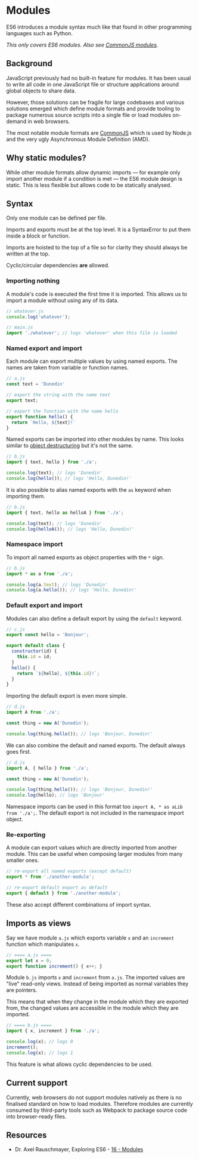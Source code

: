 # Modules

ES6 introduces a module syntax much like that found in other programming languages
such as Python.

_This only covers ES6 modules. Also see [CommonJS modules](../common/commonjs-modules.md)._

## Background

JavaScript previously had no built-in feature for modules.
It has been usual to write all code in one JavaScript file or structure
applications around global objects to share data.

However, those solutions can be fragile for large codebases and various solutions
emerged which define module formats and provide tooling to package numerous source
scripts into a single file or load modules on-demand in web browsers.

The most notable module formats are [CommonJS](../common/commonjs-modules) which is used by Node.js and the very ugly Asynchronous Module Definition (AMD).

## Why static modules?

While other module formats allow dynamic imports &mdash; for example only import another
module if a condition is met &mdash; the ES6 module design is static.
This is less flexible but allows code to be statically analysed.

## Syntax

Only one module can be defined per file.

Imports and exports must be at the top level.
It is a SyntaxError to put them inside a block or function.

Imports are hoisted to the top of a file so for clarity they should always be written at the top.

Cyclic/circular dependencies __are__ allowed.

### Importing nothing

A module's code is executed the first time it is imported.
This allows us to import a module without using any of its data.

```javascript
// whatever.js
console.log('whatever');
```

```javascript
// main.js
import './whatever'; // logs 'whatever' when this file is loaded
```

### Named export and import

Each module can export multiple values by using named exports.
The names are taken from variable or function names.

```javascript
// a.js
const text = 'Dunedin'

// export the string with the name text
export text;

// export the function with the name hello
export function hello() {
  return `Hello, ${text}!`
}
```

Named exports can be imported into other modules by name.
This looks similar to [object destructuring](./destructuring-assignment.md) but it's not the same.

```javascript
// b.js
import { text, hello } from './a';

console.log(text); // logs 'Dunedin'
console.log(hello()); // logs 'Hello, Dunedin!'
```

It is also possible to alias named exports with the `as` keyword when importing them.

```javascript
// b.js
import { text, hello as helloA } from './a';

console.log(text); // logs 'Dunedin'
console.log(helloA()); // logs 'Hello, Dunedin!'
```

### Namespace import

To import all named exports as object properties with the `*` sign.

```javascript
// b.js
import * as a from './a';

console.log(a.text); // logs 'Dunedin'
console.log(a.hello()); // logs 'Hello, Dunedin!'
```

### Default export and import

Modules can also define a default export by using the `default` keyword.

```javascript
// c.js
export const hello = 'Bonjour';

export default class {
  constructor(id) {
    this.id = id;
  }
  hello() {
    return `${hello}, ${this.id}!`;
  }
}
```

Importing the default export is even more simple.

```javascript
// d.js
import A from './a';

const thing = new A('Dunedin');

console.log(thing.hello()); // logs 'Bonjour, Dunedin!'
```

We can also combine the default and named exports. The default always goes first.

```javascript
// d.js
import A, { hello } from './a';

const thing = new A('Dunedin');

console.log(thing.hello()); // logs 'Bonjour, Dunedin!'
console.log(hello); // logs 'Bonjour'
```

Namespace imports can be used in this format too `import A, * as aLib from './a';`.
The default export is not included in the namespace import object.

### Re-exporting

A module can export values which are directly imported from another module.
This can be useful when composing larger modules from many smaller ones.

```javascript
// re-export all named exports (except default)
export * from './another-module';

// re-export default export as default
export { default } from './another-module';
```

These also accept different combinations of import syntax.

## Imports as views

Say we have module `a.js` which exports variable `x` and an `increment` function which manipulates `x`.
```javascript
// ==== a.js ====
export let x = 0;
export function increment() { x++; }
```

Module `b.js` imports `x` and `increment` from `a.js`.
The imported values are "live" read-only views.
Instead of being imported as normal variables they are pointers.

This means that when they change in the module which they are exported from,
the changed values are accessible in the module which they are imported.
```javascript
// ==== b.js ====
import { x, increment } from './a';

console.log(x); // logs 0
increment();
console.log(x); // logs 1
```

This feature is what allows cyclic dependencies to be used.

## Current support

Currently, web browsers do not support modules natively as there is no finalised
standard on how to load modules.
Therefore modules are currently consumed by third-party tools such as Webpack to
package source code into browser-ready files.

## Resources

* Dr. Axel Rauschmayer, Exploring ES6 - [16 - Modules](http://exploringjs.com/es6/ch_modules.html)
